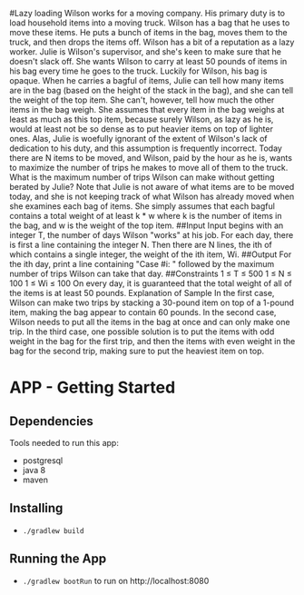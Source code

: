 #Lazy loading
Wilson works for a moving company. His primary duty is to load household items into a moving truck. Wilson has a bag that he uses to move these items. He puts a bunch of items in the bag, moves them to the truck, and then drops the items off.
Wilson has a bit of a reputation as a lazy worker. Julie is Wilson's supervisor, and she's keen to make sure that he doesn't slack off. She wants Wilson to carry at least 50 pounds of items in his bag every time he goes to the truck.
Luckily for Wilson, his bag is opaque. When he carries a bagful of items, Julie can tell how many items are in the bag (based on the height of the stack in the bag), and she can tell the weight of the top item. She can't, however, tell how much the other items in the bag weigh. She assumes that every item in the bag weighs at least as much as this top item, because surely Wilson, as lazy as he is, would at least not be so dense as to put heavier items on top of lighter ones. Alas, Julie is woefully ignorant of the extent of Wilson's lack of dedication to his duty, and this assumption is frequently incorrect.
Today there are N items to be moved, and Wilson, paid by the hour as he is, wants to maximize the number of trips he makes to move all of them to the truck. What is the maximum number of trips Wilson can make without getting berated by Julie?
Note that Julie is not aware of what items are to be moved today, and she is not keeping track of what Wilson has already moved when she examines each bag of items. She simply assumes that each bagful contains a total weight of at least k * w where k is the number of items in the bag, and w is the weight of the top item.
##Input
Input begins with an integer T, the number of days Wilson "works" at his job. For each day, there is first a line containing the integer N. Then there are N lines, the ith of which contains a single integer, the weight of the ith item, Wi.
##Output
For the ith day, print a line containing "Case #i: " followed by the maximum number of trips Wilson can take that day.
##Constraints
1 ≤ T ≤ 500 
1 ≤ N ≤ 100 
1 ≤ Wi ≤ 100 
On every day, it is guaranteed that the total weight of all of the items is at least 50 pounds.
Explanation of Sample
In the first case, Wilson can make two trips by stacking a 30-pound item on top of a 1-pound item, making the bag appear to contain 60 pounds.
In the second case, Wilson needs to put all the items in the bag at once and can only make one trip.
In the third case, one possible solution is to put the items with odd weight in the bag for the first trip, and then the items with even weight in the bag for the second trip, making sure to put the heaviest item on top.

# APP - Getting Started
## Dependencies
Tools needed to run this app:
* postgresql
* java 8
* maven

## Installing
* `./gradlew build`

## Running the App
* `./gradlew bootRun` to run on http://localhost:8080
